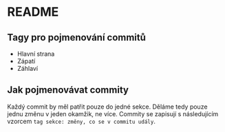 # README #

## Tagy pro pojmenování commitů ##
- Hlavní strana
- Zápatí
- Záhlaví

## Jak pojmenovávat commity ##
Každý commit by měl patřit pouze do jedné sekce. Děláme tedy pouze jednu změnu v jeden okamžik, ne více. Commity se zapisují s následujícím vzorcem `tag sekce: změny, co se v commitu udály`.